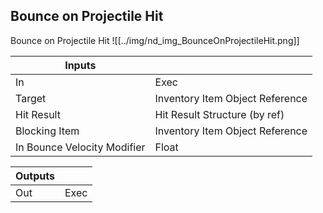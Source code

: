 ## Bounce on Projectile Hit
Bounce on Projectile Hit
![[../img/nd_img_BounceOnProjectileHit.png]]

|Inputs||
|--|--|
| In | Exec |
| Target | Inventory Item Object Reference |
| Hit Result | Hit Result Structure (by ref) |
| Blocking Item | Inventory Item Object Reference |
| In Bounce Velocity Modifier | Float |

|Outputs||
|--|--|
| Out | Exec |
